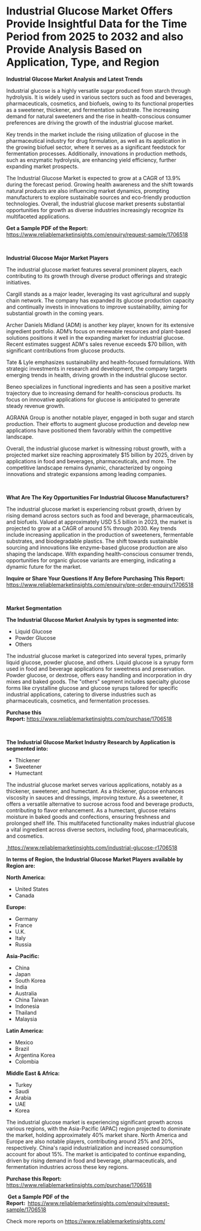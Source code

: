<p><h1>Industrial Glucose Market Offers Provide Insightful Data for the Time Period from 2025 to 2032 and also Provide Analysis Based on Application, Type, and Region</h1></p><p><strong>Industrial Glucose Market Analysis and Latest Trends</strong></p>
<p><p>Industrial glucose is a highly versatile sugar produced from starch through hydrolysis. It is widely used in various sectors such as food and beverages, pharmaceuticals, cosmetics, and biofuels, owing to its functional properties as a sweetener, thickener, and fermentation substrate. The increasing demand for natural sweeteners and the rise in health-conscious consumer preferences are driving the growth of the industrial glucose market. </p><p>Key trends in the market include the rising utilization of glucose in the pharmaceutical industry for drug formulation, as well as its application in the growing biofuel sector, where it serves as a significant feedstock for fermentation processes. Additionally, innovations in production methods, such as enzymatic hydrolysis, are enhancing yield efficiency, further expanding market prospects. </p><p>The Industrial Glucose Market is expected to grow at a CAGR of 13.9% during the forecast period. Growing health awareness and the shift towards natural products are also influencing market dynamics, prompting manufacturers to explore sustainable sources and eco-friendly production technologies. Overall, the industrial glucose market presents substantial opportunities for growth as diverse industries increasingly recognize its multifaceted applications.</p></p>
<p><strong>Get a Sample PDF of the Report:&nbsp;</strong> <a href="https://www.reliablemarketinsights.com/enquiry/request-sample/1706518?utm_campaign=2280&utm_medium=2&utm_source=Github&utm_content=ia&utm_term=01042025&utm_id=industrial-glucose">https://www.reliablemarketinsights.com/enquiry/request-sample/1706518</a></p>
<p>&nbsp;</p>
<p><strong>Industrial Glucose Major Market Players</strong></p>
<p><p>The industrial glucose market features several prominent players, each contributing to its growth through diverse product offerings and strategic initiatives. </p><p>Cargill stands as a major leader, leveraging its vast agricultural and supply chain network. The company has expanded its glucose production capacity and continually invests in innovations to improve sustainability, aiming for substantial growth in the coming years.</p><p>Archer Daniels Midland (ADM) is another key player, known for its extensive ingredient portfolio. ADM’s focus on renewable resources and plant-based solutions positions it well in the expanding market for industrial glucose. Recent estimates suggest ADM's sales revenue exceeds $70 billion, with significant contributions from glucose products.</p><p>Tate & Lyle emphasizes sustainability and health-focused formulations. With strategic investments in research and development, the company targets emerging trends in health, driving growth in the industrial glucose sector.</p><p>Beneo specializes in functional ingredients and has seen a positive market trajectory due to increasing demand for health-conscious products. Its focus on innovative applications for glucose is anticipated to generate steady revenue growth.</p><p>AGRANA Group is another notable player, engaged in both sugar and starch production. Their efforts to augment glucose production and develop new applications have positioned them favorably within the competitive landscape.</p><p>Overall, the industrial glucose market is witnessing robust growth, with a projected market size reaching approximately $15 billion by 2025, driven by applications in food and beverages, pharmaceuticals, and more. The competitive landscape remains dynamic, characterized by ongoing innovations and strategic expansions among leading companies.</p></p>
<p>&nbsp;</p>
<p><strong>What Are The Key Opportunities For Industrial Glucose Manufacturers?</strong></p>
<p><p>The industrial glucose market is experiencing robust growth, driven by rising demand across sectors such as food and beverage, pharmaceuticals, and biofuels. Valued at approximately USD 5.5 billion in 2023, the market is projected to grow at a CAGR of around 5% through 2030. Key trends include increasing application in the production of sweeteners, fermentable substrates, and biodegradable plastics. The shift towards sustainable sourcing and innovations like enzyme-based glucose production are also shaping the landscape. With expanding health-conscious consumer trends, opportunities for organic glucose variants are emerging, indicating a dynamic future for the market.</p></p>
<p><strong>Inquire or Share Your Questions If Any Before Purchasing This Report:</strong> <a href="https://www.reliablemarketinsights.com/enquiry/pre-order-enquiry/1706518?utm_campaign=2280&utm_medium=2&utm_source=Github&utm_content=ia&utm_term=01042025&utm_id=industrial-glucose">https://www.reliablemarketinsights.com/enquiry/pre-order-enquiry/1706518</a></p>
<p>&nbsp;</p>
<p><strong>Market Segmentation</strong></p>
<p><strong>The Industrial Glucose Market Analysis by types is segmented into:</strong></p>
<p><ul><li>Liquid Glucose</li><li>Powder Glucose</li><li>Others</li></ul></p>
<p><p>The industrial glucose market is categorized into several types, primarily liquid glucose, powder glucose, and others. Liquid glucose is a syrupy form used in food and beverage applications for sweetness and preservation. Powder glucose, or dextrose, offers easy handling and incorporation in dry mixes and baked goods. The "others" segment includes specialty glucose forms like crystalline glucose and glucose syrups tailored for specific industrial applications, catering to diverse industries such as pharmaceuticals, cosmetics, and fermentation processes.</p></p>
<p><strong>Purchase this Report:&nbsp;</strong><a href="https://www.reliablemarketinsights.com/purchase/1706518?utm_campaign=2280&utm_medium=2&utm_source=Github&utm_content=ia&utm_term=01042025&utm_id=industrial-glucose">https://www.reliablemarketinsights.com/purchase/1706518</a></p>
<p>&nbsp;</p>
<p><strong>The Industrial Glucose Market Industry Research by Application is segmented into:</strong></p>
<p><ul><li>Thickener</li><li>Sweetener</li><li>Humectant</li></ul></p>
<p><p>The industrial glucose market serves various applications, notably as a thickener, sweetener, and humectant. As a thickener, glucose enhances viscosity in sauces and dressings, improving texture. As a sweetener, it offers a versatile alternative to sucrose across food and beverage products, contributing to flavor enhancement. As a humectant, glucose retains moisture in baked goods and confections, ensuring freshness and prolonged shelf life. This multifaceted functionality makes industrial glucose a vital ingredient across diverse sectors, including food, pharmaceuticals, and cosmetics.</p></p>
<p><a href="https://www.reliablemarketinsights.com/industrial-glucose-r1706518?utm_campaign=2280&utm_medium=2&utm_source=Github&utm_content=ia&utm_term=01042025&utm_id=industrial-glucose">&nbsp;https://www.reliablemarketinsights.com/industrial-glucose-r1706518</a></p>
<p><strong>In terms of Region, the Industrial Glucose Market Players available by Region are:</strong></p>
<p>
    <p> <strong> North America: </strong>
        <ul>
            <li>United States</li>
            <li>Canada</li>
        </ul>
        </p> 
    <p> <strong> Europe: </strong>
        <ul>
            <li>Germany</li>
            <li>France</li>
            <li>U.K.</li>
            <li>Italy</li>
            <li>Russia</li>
        </ul>
        </p> 
    <p> <strong> Asia-Pacific: </strong>
        <ul>
            <li>China</li>
            <li>Japan</li>
            <li>South Korea</li>
            <li>India</li>
            <li>Australia</li>
            <li>China Taiwan</li>
            <li>Indonesia</li>
            <li>Thailand</li>
            <li>Malaysia</li>
        </ul>
        </p> 
    <p> <strong> Latin America: </strong>
        <ul>
            <li>Mexico</li>
            <li>Brazil</li>
            <li>Argentina Korea</li>
            <li>Colombia</li>
        </ul>
        </p> 
    <p> <strong> Middle East & Africa: </strong>
        <ul>
            <li>Turkey</li>
            <li>Saudi</li>
            <li>Arabia</li>
            <li>UAE</li>
            <li>Korea</li>
        </ul>
    </p>
    </p>
<p><p>The industrial glucose market is experiencing significant growth across various regions, with the Asia-Pacific (APAC) region projected to dominate the market, holding approximately 40% market share. North America and Europe are also notable players, contributing around 25% and 20%, respectively. China's rapid industrialization and increased consumption account for about 15%. The market is anticipated to continue expanding, driven by rising demand in food and beverage, pharmaceuticals, and fermentation industries across these key regions.</p></p>
<p><strong>Purchase this Report: </strong><a href="https://www.reliablemarketinsights.com/purchase/1706518?utm_campaign=2280&utm_medium=2&utm_source=Github&utm_content=ia&utm_term=01042025&utm_id=industrial-glucose">https://www.reliablemarketinsights.com/purchase/1706518</a></p>
<p>&nbsp;<strong>Get a Sample PDF of the Report:&nbsp;&nbsp;</strong><a href="https://www.reliablemarketinsights.com/enquiry/request-sample/1706518?utm_campaign=2280&utm_medium=2&utm_source=Github&utm_content=ia&utm_term=01042025&utm_id=industrial-glucose">https://www.reliablemarketinsights.com/enquiry/request-sample/1706518</a></p>
<p><strong></strong></p>
<p>Check more reports on <a href="https://www.reliablemarketinsights.com/?utm_campaign=2280&utm_medium=2&utm_source=Github&utm_content=ia&utm_term=01042025&utm_id=industrial-glucose">https://www.reliablemarketinsights.com/</a></p>